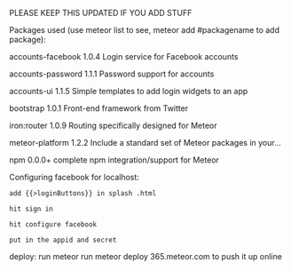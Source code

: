 PLEASE KEEP THIS UPDATED IF YOU ADD STUFF



Packages used (use meteor list to see, meteor add #packagename to add package):



accounts-facebook      1.0.4  Login service for Facebook accounts

accounts-password      1.1.1  Password support for accounts

accounts-ui            1.1.5  Simple templates to add login widgets to an app

bootstrap              1.0.1  Front-end framework from Twitter

iron:router            1.0.9  Routing specifically designed for Meteor

meteor-platform        1.2.2  Include a standard set of Meteor packages in your...

npm                    0.0.0+ complete npm integration/support for Meteor



Configuring facebook for localhost:

	add {{>loginButtons}} in splash .html

	hit sign in

 	hit configure facebook

 	put in the appid and secret 




 deploy:
 run meteor
 run meteor deploy 365.meteor.com to push it up online

